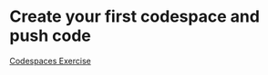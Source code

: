 # Create your first codespace and push code

[Codespaces Exercise](https://github.com/skills/code-with-codespaces)

